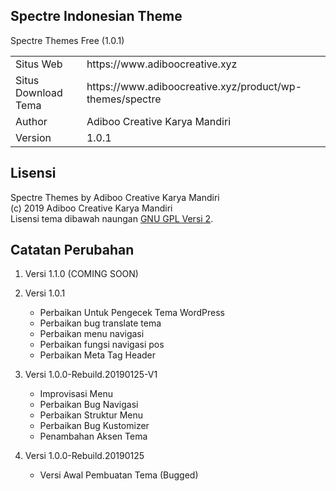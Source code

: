 ## Spectre Indonesian Theme

Spectre Themes Free (1.0.1)
<table>
   <tr>
      <td>Situs Web</td><td>https://www.adiboocreative.xyz</td>
   </tr>
   <tr>
      <td>Situs Download Tema</td><td>https://www.adiboocreative.xyz/product/wp-themes/spectre</td>
   </tr>
   <tr>
      <td>Author</td><td>Adiboo Creative Karya Mandiri</td>
   </tr>
   <tr>
      <td>Version</td><td>1.0.1</td>
   </tr>
</table>

## Lisensi
Spectre Themes by Adiboo Creative Karya Mandiri<br/>
(c) 2019 Adiboo Creative Karya Mandiri<br/>
Lisensi tema dibawah naungan <a href="https://www.gnu.org/licenses/old-licenses/gpl-2.0.html">GNU GPL Versi 2</a>.

## Catatan Perubahan
1. Versi 1.1.0 (COMING SOON)

2. Versi 1.0.1
   - Perbaikan Untuk Pengecek Tema WordPress
   - Perbaikan bug translate tema
   - Perbaikan menu navigasi
   - Perbaikan fungsi navigasi pos
   - Perbaikan Meta Tag Header 
   
3. Versi 1.0.0-Rebuild.20190125-V1
   - Improvisasi Menu
   - Perbaikan Bug Navigasi
   - Perbaikan Struktur Menu
   - Perbaikan Bug Kustomizer
   - Penambahan Aksen Tema

4. Versi 1.0.0-Rebuild.20190125
   - Versi Awal Pembuatan Tema (Bugged)
